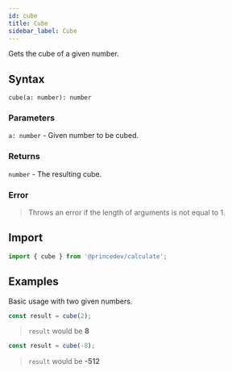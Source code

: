 ```yaml
---
id: cube
title: Cube
sidebar_label: Cube
---
```


Gets the cube of a given number.

## Syntax

`cube(a: number): number`

### Parameters

`a: number` - Given number to be cubed.

### Returns

`number` - The resulting cube.

### Error

> Throws an error if the length of arguments is not equal to 1.

## Import

```javascript
import { cube } from '@princedev/calculate';
```

## Examples

Basic usage with two given numbers.

```javascript
const result = cube(2);
```

> `result` would be **8**

```javascript
const result = cube(-8);
```

> `result` would be **-512**